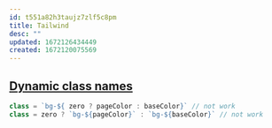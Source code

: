 ```yaml
---
id: t551a82h3taujz7zlf5c8pm
title: Tailwind
desc: ""
updated: 1672126434449
created: 1672120075569
---
```


## [Dynamic class names](https://tailwindcss.com/docs/content-configuration#dynamic-class-names)

```js
class = `bg-${ zero ? pageColor : baseColor}` // not work
class = zero ? `bg-${pageColor}` : `bg-${baseColor}` // not work
```
